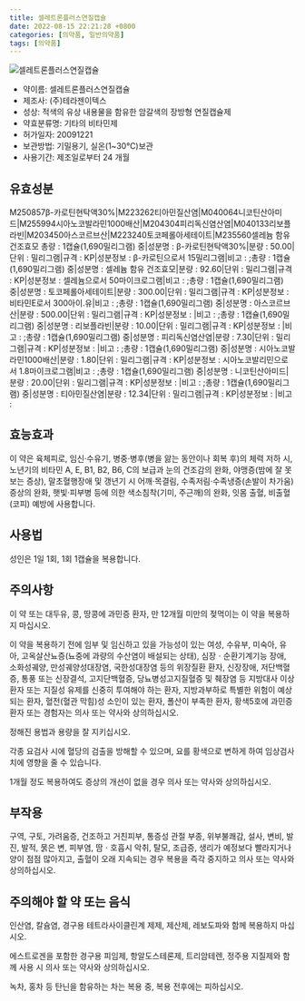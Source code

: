 ```yaml
---
title: 셀레트론플러스연질캡슐
date: 2022-08-15 22:21:28 +0800
categories: [의약품, 일반의약품]
tags: [의약품]
---
```

![셀레트론플러스연질캡슐](https://nedrug.mfds.go.kr/pbp/cmn/itemImageDownload/1MoqTSVEH2A)

- 약이름: 셀레트론플러스연질캡슐
- 제조사: (주)테라젠이텍스
- 성상: 적색의 유상 내용물을 함유한 암갈색의 장방형 연질캡슐제
- 약효분류명: 기타의 비타민제
- 허가일자: 20091221
- 보관방법: 기밀용기, 실온(1~30℃)보관
- 사용기간: 제조일로부터 24 개월
## 유효성분
M250857β-카로틴현탁액30%|M223262티아민질산염|M040064니코틴산아미드|M255994시아노코발라민1000배산|M204304피리독신염산염|M040133리보플라빈|M203450아스코르브산|M223240토코페롤아세테이트|M235560셀레늄 함유 건조효모
총량 : 1캡슐(1,690밀리그램) 중|성분명 : β-카로틴현탁액30%|분량 : 50.00|단위 : 밀리그램|규격 : KP|성분정보 : β-카로틴으로서 15밀리그램|비고 : ;총량 : 1캡슐(1,690밀리그램) 중|성분명 : 셀레늄 함유 건조효모|분량 : 92.60|단위 : 밀리그램|규격 : KP|성분정보 : 셀레늄으로서 50마이크로그램|비고 : ;총량 : 1캡슐(1,690밀리그램) 중|성분명 : 토코페롤아세테이트|분량 : 300.00|단위 : 밀리그램|규격 : KP|성분정보 : 비타민E로서 300아이.유|비고 : ;총량 : 1캡슐(1,690밀리그램) 중|성분명 : 아스코르브산|분량 : 500.00|단위 : 밀리그램|규격 : KP|성분정보 : |비고 : ;총량 : 1캡슐(1,690밀리그램) 중|성분명 : 리보플라빈|분량 : 10.00|단위 : 밀리그램|규격 : KP|성분정보 : |비고 : ;총량 : 1캡슐(1,690밀리그램) 중|성분명 : 피리독신염산염|분량 : 7.30|단위 : 밀리그램|규격 : KP|성분정보 : |비고 : ;총량 : 1캡슐(1,690밀리그램) 중|성분명 : 시아노코발라민1000배산|분량 : 1.80|단위 : 밀리그램|규격 : KP|성분정보 : 시아노코발리민으로서 1.8마이크로그램|비고 : ;총량 : 1캡슐(1,690밀리그램) 중|성분명 : 니코틴산아미드|분량 : 20.00|단위 : 밀리그램|규격 : KP|성분정보 : |비고 : ;총량 : 1캡슐(1,690밀리그램) 중|성분명 : 티아민질산염|분량 : 12.34|단위 : 밀리그램|규격 : KP|성분정보 : |비고 :
## 효능효과
이 약은 육체피로, 임신‧수유기, 병중‧병후(병을 앓는 동안이나 회복 후)의 체력 저하 시, 노년기의 비타민 A, E, B1, B2, B6, C의 보급과 눈의 건조감의 완화, 야맹증(밤에 잘 못보는 증상), 말초혈행장애 및 갱년기 시 어깨·목결림, 수족저림·수족냉증(손발이 차가움) 증상의 완화, 햇빛·피부병 등에 의한 색소침착(기미, 주근깨)의 완화, 잇몸 출혈, 비출혈(코피) 예방에 사용합니다.

## 사용법
성인은 1일 1회, 1회 1캡슐을 복용합니다.

## 주의사항
이 약 또는 대두유, 콩, 땅콩에 과민증 환자, 만 12개월 미만의 젖먹이는 이 약을 복용하지 마십시오.

이 약을 복용하기 전에 임부 및 임신하고 있을 가능성이 있는 여성, 수유부, 미숙아, 유아, 고옥살산뇨증(뇨중에 과량의 수산염이 배설되는 상태), 심장ㆍ순환기계기능 장애, 소화성궤양, 만성궤양성대장염, 국한성대장염 등의 위장질환 환자, 신장장애, 저단백혈증, 통풍 또는 신장결석, 고지단백혈증, 당뇨병성고지질혈증 및 췌장염 등 지방대사 이상 환자 또는 지질성 유제를 신중히 투여해야 하는 환자, 지방과부하로 특별한 위험이 예상되는 환자, 혈전(혈관 막힘)성 소인이 있는 환자, 폴산이 부족한 환자, 황색5호에 과민증 환자 또는 경험자는 의사 또는 약사와 상의하십시오.

정해진 용법과 용량을 잘 지키십시오.

각종 요검사 시에 혈당의 검출을 방해할 수 있으며, 요를 황색으로 변하게 하여 임상검사치에 영향을 줄 수 있습니다.

1개월 정도 복용하여도 증상의 개선이 없을 경우 의사 또는 약사와 상의하십시오.

## 부작용
구역, 구토, 가려움증, 건조하고 거친피부, 통증성 관절 부종, 위부불쾌감, 설사, 변비, 발진, 발적, 묽은 변, 피부염, 땀ㆍ호흡시 악취, 탈모, 조급증, 생리가 예정보다 빨라지거나 양이 점점 많아지고, 출혈이 오래 지속되는 경우 복용을 즉각 중지하고 의사 또는 약사와 상의하십시오.

## 주의해야 할 약 또는 음식
인산염, 칼슘염, 경구용 테트라사이클린계 제제, 제산제, 레보도파와 함께 복용하지 마십시오.

에스트로겐을 포함한 경구용 피임제, 항알도스테론제, 트리암테렌, 정주용 지질제와 함께 사용 시 의사 또는 약사와 상의하십시오.

녹차, 홍차 등 탄닌을 함유하는 차는 복용 중, 복용 전후에는 피하십시오.

